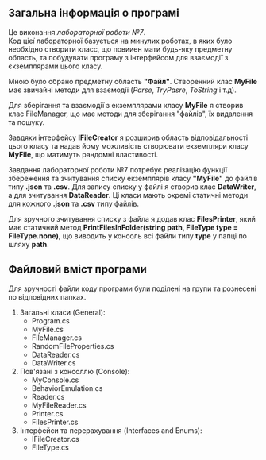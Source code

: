 ## Загальна інформація о програмі
Це виконання *лабораторної роботи №7*.  
Код цієї лабораторної базується на минулих роботах, в яких було необхідно створити класс, що повииен мати будь-яку предметну область, та побудувати програму з інтерфейсом для взаємодії з єкземплярами цього класу.

Мною було обрано предметну область **"Файл"**. Створенний клас **MyFile** має звичайні методи для взаємодії (*Parse*, *TryPasre*, *ToString* і т.д).  

Для зберігання та взаємодії з екземплярами класу **MyFile** я створив клас FileManager, що має методи для зберігання "файлів", їх видалення та пошуку.  

Завдяки інтерфейсу **ІFileCreator** я розширив область відповідальності цього класу та надав йому можливість створювати екземпляри класу **MyFile**, що матимуть рандомні властивості.  

Завдання лабораторної роботи №7 потребує реалізацію функції збереження та зчитування списку екземплярів класу **"MyFile"** до файлів типу **.json** та **.csv**. Для запису списку у файлі я створив клас **DataWriter**, а для зчитування **DataReader**. Ці класи мають окремі статичні методи для кожного **.json** та **.csv** типу файлів.  

Для зручного зчитування списку з файла я додав клас **FilesPrinter**, який має статичний метод **PrintFilesInFolder(string path, FileType type = FileType.none)**, що виводить у консоль всі файли типу **type** у папці по шляху **path**.

## Файловий вміст програми
Для зручності файли коду програми були поділені на групи та рознесені по відповідних папках.

1. Загальні класи (General):  
   - Program.cs
   - MyFile.cs
   - FileManager.cs
   - RandomFileProperties.cs
   - DataReader.cs
   - DataWriter.cs
2. Пов'язані з консоллю (Console):
   - MyConsole.cs
   - BehaviorEmulation.cs
   - Reader.cs
   - MyFileReader.cs
   - Printer.cs
   - FilesPrinter.cs
3. Інтерфейси та перерахування (Interfaces and Enums):
   - IFileCreator.cs
   - FileType.cs
